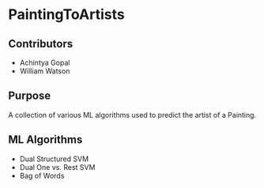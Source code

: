 # PaintingToArtists
## Contributors
* Achintya Gopal
* William Watson

## Purpose
A collection of various ML algorithms used to predict the artist of a Painting.

## ML Algorithms
* Dual Structured SVM
* Dual One vs. Rest SVM
* Bag of Words

